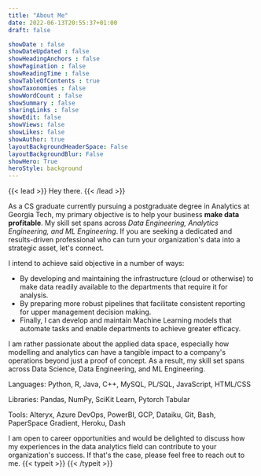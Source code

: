 ```yaml
---
title: "About Me"
date: 2022-06-13T20:55:37+01:00
draft: false

showDate : false
showDateUpdated : false
showHeadingAnchors : false
showPagination : false
showReadingTime : false
showTableOfContents : true
showTaxonomies : false 
showWordCount : false
showSummary : false
sharingLinks : false
showEdit: false
showViews: false
showLikes: false
showAuthor: true
layoutBackgroundHeaderSpace: False
layoutBackgroundBlur: False
showHero: True
heroStyle: background
---
```

{{< lead >}}
Hey there.
{{< /lead >}}

As a CS graduate currently pursuing a postgraduate degree in Analytics at Georgia Tech, my primary objective is to help your business **make data profitable**. My skill set spans across _Data Engineering, Analytics Engineering, and ML Engineering_. If you are seeking a dedicated and results-driven professional who can turn your organization's data into a strategic asset, let's connect.

I intend to achieve said objective in a number of ways:
- By developing and maintaining the infrastructure (cloud or otherwise) to make data readily available to the departments that require it for analysis.
- By preparing more robust pipelines that facilitate consistent reporting for upper management decision making.
- Finally, I can develop and maintain Machine Learning models that automate tasks and enable departments to achieve greater efficacy.

I am rather passionate about the applied data space, especially how modelling and analytics can have a tangible impact to a company's operations beyond just a proof of concept. As a result, my skill set spans across Data Science, Data Engineering, and ML Engineering. 

Languages: Python, R, Java, C++, MySQL, PL/SQL, JavaScript, HTML/CSS

Libraries: Pandas, NumPy, SciKit Learn, Pytorch Tabular

Tools: Alteryx, Azure DevOps, PowerBI, GCP, Dataiku, Git, Bash, PaperSpace Gradient, Heroku, Dash

I am open to career opportunities and would be delighted to discuss how my experiences in the data analytics field can contribute to your organization's success. If that's the case, please feel free to reach out to me.
{{< typeit >}}
{{< /typeit >}}
